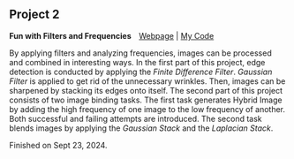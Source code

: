 ## Project 2

**Fun with Filters and Frequencies**&emsp;[Webpage](https://davidpaulwei.github.io/cs180/proj2/) | [My Code](https://github.com/davidpaulwei/cs180/tree/main/proj2/code)  

By applying filters and analyzing frequencies, images can be processed and combined in interesting ways.
In the first part of this project, edge detection is conducted by applying the <i>Finite Difference Filter</i>. 
<i>Gaussian Filter</i> is applied to get rid of the unnecessary wrinkles. 
Then, images can be sharpened by stacking its edges onto itself.
The second part of this project consists of two image binding tasks. 
The first task generates Hybrid Image by adding the high frequency of one image to the low frequency of another.
Both successful and failing attempts are introduced.
The second task blends images by applying the <i>Gaussian Stack</i> and the <i>Laplacian Stack</i>.

Finished on Sept 23, 2024.
